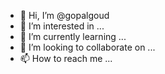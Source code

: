 - 👋 Hi, I’m @gopalgoud
- 👀 I’m interested in ...
- 🌱 I’m currently learning ...
- 💞️ I’m looking to collaborate on ...
- 📫 How to reach me ...

<!---
gopalgoud/gopalgoud is a ✨ special ✨ repository because its `README.md` (this file) appears on your GitHub profile.
You can click the Preview link to take a look at your changes.
--->
